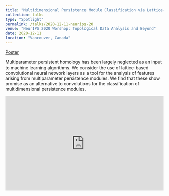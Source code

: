 ```yaml
---
title: "Multidimensional Persistence Module Classification via Lattice-Theoretic Convolutions"
collection: talks
type: "Spotlight"
permalink: /talks/2020-12-11-neurips-20
venue: "NeurIPS 2020 Worshop: Topological Data Analysis and Beyond"
date: 2020-12-11
location: "Vancouver, Canada"
---
```


[Poster](https://openreview.net/attachment?id=CqFcRp-_mUD&name=Poster)

Multiparameter persistent homology has been largely neglected as an input to machine learning algorithms. We consider the use of lattice-based convolutional neural network layers as a tool for the analysis of features arising from multiparameter persistence  modules. We find that these show promise as an alternative to convolutions for the classification of multidimensional persistence modules.

<iframe src="https://slideslive.com/embed/presentation/38941581?url=https%3A%2F%2Ftda-in-ml.github.io%2Fpapers&amp;origin=https%3A%2F%2Ftda-in-ml.github.io&amp;target_id=presentation-embed-38941581&amp;auto_play=&amp;zoom_ratio=&amp;disable_fullscreen=&amp;locale=en&amp;vertical_enabled=true&amp;vertical_enabled_on_mobile=&amp;allow_hidden_controls_when_paused=&amp;debug_slideslive_player=&amp;user_uuid=7fa3bc0d-0a95-456c-9c9b-ea2cac407406" height="301" scrolling="no" frameborder="0" sandbox="allow-forms allow-pointer-lock allow-popups allow-same-origin allow-scripts allow-top-navigation" allow="autoplay; fullscreen" allowfullscreen="" webkitallowfullscreen="" mozallowfullscreen="" style="margin: 0px auto; display: block; width: 100%;"></iframe>